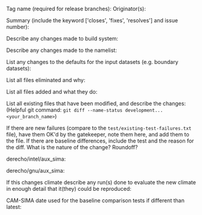 Tag name (required for release branches):
Originator(s):

Summary (include the keyword ['closes', 'fixes', 'resolves'] and issue number):

Describe any changes made to build system:

Describe any changes made to the namelist:

List any changes to the defaults for the input datasets (e.g. boundary datasets):

List all files eliminated and why:

List all files added and what they do:

List all existing files that have been modified, and describe the changes: 
(Helpful git command: `git diff --name-status development...<your_branch_name>`)

If there are new failures (compare to the `test/existing-test-failures.txt` file),
have them OK'd by the gatekeeper, note them here, and add them to the file.
If there are baseline differences, include the test and the reason for the
diff. What is the nature of the change? Roundoff?

derecho/intel/aux_sima:

derecho/gnu/aux_sima:

If this changes climate describe any run(s) done to evaluate the new
climate in enough detail that it(they) could be reproduced:

CAM-SIMA date used for the baseline comparison tests if different than latest:
